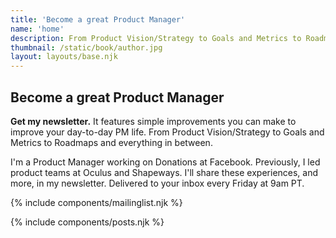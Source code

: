 ```yaml
---
title: 'Become a great Product Manager'
name: 'home'
description: From Product Vision/Strategy to Goals and Metrics to Roadmaps and everything in between. Simple improvements you can make to improve your day-to-day PM life.
thumbnail: /static/book/author.jpg
layout: layouts/base.njk
---
```

## Become a great Product Manager

<strong>Get my newsletter.</strong>  It features simple improvements you can make to improve your day-to-day PM life. From Product Vision/Strategy to Goals and Metrics to Roadmaps and everything in between.

I'm a Product Manager working on Donations at Facebook. Previously, I led product teams at Oculus and Shapeways. I'll share these experiences, and more, in my newsletter. Delivered to your inbox every Friday at 9am PT.

{% include components/mailinglist.njk %}

{% include components/posts.njk %}